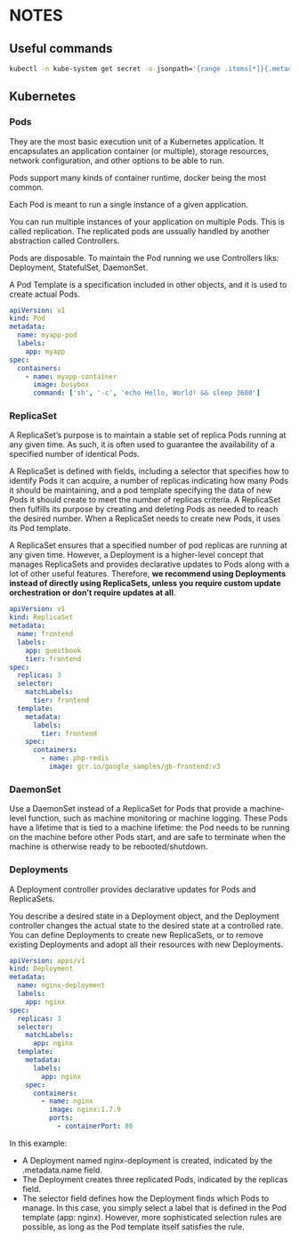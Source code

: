 # NOTES

## Useful commands

```bash
kubectl -n kube-system get secret -o jsonpath='{range .items[*]}{.metadata.annotations.kubernetes\.io/service-account\.name}{"\n"}{end}'
```

## Kubernetes

### Pods

They are the most basic execution unit of a Kubernetes application. It encapsulates an application container (or multiple), storage resources, network configuration, and other options to be able to run. 

Pods support many kinds of container runtime, docker being the most common. 

Each Pod is meant to run a single instance of a given application.

You can run multiple instances of your application on multiple Pods. This is called replication. The replicated pods are ussually handled by another abstraction called Controllers.

Pods are disposable. To maintain the Pod running we use Controllers liks: Deployment, StatefulSet, DaemonSet.

A Pod Template is a specification included in other objects, and it is used to create actual Pods.

```yaml
apiVersion: v1
kind: Pod
metadata:
  name: myapp-pod
  labels:
    app: myapp
spec:
  containers:
    - name: myapp-container
      image: busybox
      command: ['sh', '-c', 'echo Hello, World! && sleep 3600']
```

### ReplicaSet

A ReplicaSet’s purpose is to maintain a stable set of replica Pods running at any given time. As such, it is often used to guarantee the availability of a specified number of identical Pods.

A ReplicaSet is defined with fields, including a selector that specifies how to identify Pods it can acquire, a number of replicas indicating how many Pods it should be maintaining, and a pod template specifying the data of new Pods it should create to meet the number of replicas criteria. A ReplicaSet then fulfills its purpose by creating and deleting Pods as needed to reach the desired number. When a ReplicaSet needs to create new Pods, it uses its Pod template.

A ReplicaSet ensures that a specified number of pod replicas are running at any given time. However, a Deployment is a higher-level concept that manages ReplicaSets and provides declarative updates to Pods along with a lot of other useful features. Therefore, **we recommend using Deployments instead of directly using ReplicaSets, unless you require custom update orchestration or don’t require updates at all**.

```yaml
apiVersion: v1
kind: ReplicaSet
metadata:
  name: frontend
  labels:
    app: guestbook
    tier: frontend
spec:
  replicas: 3
  selector:
    matchLabels:
      tier: frontend
  template:
    metadata:
      labels:
        tier: frontend
    spec:
      containers:
        - name: php-redis
          image: gcr.io/google_samples/gb-frontend:v3
```

### DaemonSet

Use a DaemonSet instead of a ReplicaSet for Pods that provide a machine-level function, such as machine monitoring or machine logging. These Pods have a lifetime that is tied to a machine lifetime: the Pod needs to be running on the machine before other Pods start, and are safe to terminate when the machine is otherwise ready to be rebooted/shutdown.

### Deployments

A Deployment controller provides declarative updates for Pods and ReplicaSets.

You describe a desired state in a Deployment object, and the Deployment controller changes the actual state to the desired state at a controlled rate. You can define Deployments to create new ReplicaSets, or to remove existing Deployments and adopt all their resources with new Deployments.

```yaml
apiVersion: apps/v1
kind: Deployment
metadata:
  name: nginx-deployment
  labels:
    app: nginx
spec:
  replicas: 3
  selector:
    matchLabels:
      app: nginx
  template:
    metadata:
      labels:
        app: nginx
    spec:
      containers:
        - name: nginx
          image: nginx:1.7.9
          ports:
            - containerPort: 80
```

In this example:

- A Deployment named nginx-deployment is created, indicated by the .metadata.name field.
- The Deployment creates three replicated Pods, indicated by the replicas field.
- The selector field defines how the Deployment finds which Pods to manage. In this case, you simply select a label that is defined in the Pod template (app: nginx). However, more sophisticated selection rules are possible, as long as the Pod template itself satisfies the rule.

